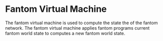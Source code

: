 # Fantom Virtual Machine

The fantom virtual machine is used to compute the state the of the fantom network. 
The fantom virtual machine applies fantom programs current fantom world state to
computes a new fantom world state.